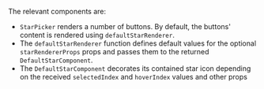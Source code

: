 The relevant components are:

- `StarPicker` renders a number of buttons. By default, the buttons' content is rendered using `defaultStarRenderer`.
- The `defaultStarRenderer` function defines default values for the optional `starRendererProps` props and passes them to the returned `DefaultStarComponent`.
- The `DefaultStarComponent` decorates its contained star icon depending on the received `selectedIndex` and `hoverIndex` values and other props
